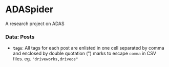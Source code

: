 # ADASpider
A research project on ADAS

### Data: Posts
- **`tags`**: All tags for each post are enlisted in one cell separated by comma and enclosed by double quotation (") marks to escape `comma` in CSV files. eg. `"driveworks,driveos"` 
